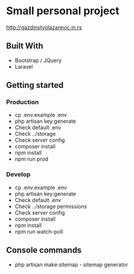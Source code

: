 # Small personal project

http://gazdinstvolazarevic.in.rs

## Built With

*   Bootstrap / JQuery
*   Laravel

## Getting started

### Production

*   cp .env.example .env
*   php artisan key:generate
*   Check default .env
*   Check ../storage
*   Check server config
*   composer install
*   npm install
*   npm run prod

### Develop

*   cp .env.example .env
*   php artisan key:generate
*   Check default .env
*   Check ../storage permissions
*   Check server config
*   composer install
*   npm install
*   npm run watch-poll

## Console commands

*   php artisan make:sitemap - sitemap generator
